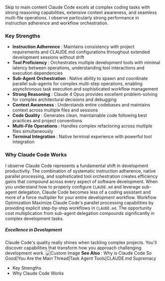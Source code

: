 Skip to main content
Claude Code excels at complex coding tasks with strong reasoning capabilities, extensive context awareness, and seamless multi-file operations. I observe particularly strong performance in instruction adherence and workflow orchestration.
### Key Strengths​
  * **Instruction Adherence** : Maintains consistency with project requirements and CLAUDE.md configurations throughout extended development sessions without drift
  * **Tool Proficiency** : Orchestrates multiple development tools with minimal latency between operations, understanding tool interactions and execution dependencies
  * **Sub-Agent Orchestration** : Native ability to spawn and coordinate parallel sub-agents for complex multi-step operations, enabling asynchronous task execution and sophisticated workflow management
  * **Strong Reasoning** : Claude 4 Opus provides excellent problem-solving for complex architectural decisions and debugging
  * **Context Awareness** : Understands entire codebases and maintains context across multiple files and sessions
  * **Code Quality** : Generates clean, maintainable code following best practices and project conventions
  * **Multi-File Operations** : Handles complex refactoring across multiple files simultaneously
  * **Terminal Integration** : Native terminal experience with powerful tool integration


### Why Claude Code Works​
I observe Claude Code represents a fundamental shift in development productivity. The combination of systematic instruction adherence, native parallel processing, and sophisticated tool orchestration creates efficiency gains that compound across every aspect of software development. When you understand how to properly configure `CLAUDE.md` and leverage sub-agent delegation, Claude Code becomes less of a coding assistant and more of a force multiplier for your entire development workflow.
Workflow Optimization
Maximize Claude Code's parallel processing capabilities by providing explicit step-by-step workflows in `CLAUDE.md`. The opportunity cost multiplication from sub-agent delegation compounds significantly in complex development tasks.
##### Excellence in Development
Claude Code's quality really shines when tackling complex projects. You'll discover capabilities that transform how you approach challenging development work.
![Custom image](https://www.claudelog.com/img/discovery/009.png)
**See Also** : Why is Claude Code So Good|You Are the Main Thread|Task Agent Tools|CLAUDE.md Supremacy
  * Key Strengths
  * Why Claude Code Works


